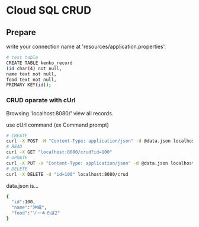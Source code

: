 # Cloud SQL CRUD

## Prepare
write your connection name at 'resources/application.properties'.

```bash
# test table
CREATE TABLE kenko_record
(id char(4) not null,
name text not null,
food text not null,
PRIMARY KEY(id));
```

### CRUD oparate with cUrl
Browsing 'localhost:8080/' view all records.

use cUrl command (ex Command prompt)
```bash
# CREATE
curl -X POST -H "Content-Type: application/json" -d @data.json localhost:8080/crud
# READ
curl -X GET "localhost:8080/crud?id=100"
# UPDATE
curl -X PUT -H "Content-Type: application/json" -d @data.json localhost:8080/crud
# DELETE
curl -X DELETE -d "id=100" localhost:8080/crud
```

data.json is...
```bash
{
  "id":100,
  "name":"沖縄",
  "food":"ソーキそば2"
}
```
